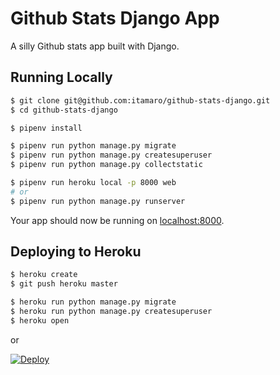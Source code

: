 # Github Stats Django App

A silly Github stats app built with Django.

## Running Locally

```sh
$ git clone git@github.com:itamaro/github-stats-django.git
$ cd github-stats-django

$ pipenv install

$ pipenv run python manage.py migrate
$ pipenv run python manage.py createsuperuser
$ pipenv run python manage.py collectstatic

$ pipenv run heroku local -p 8000 web
# or
$ pipenv run python manage.py runserver
```

Your app should now be running on [localhost:8000](http://localhost:8000/).

## Deploying to Heroku

```sh
$ heroku create
$ git push heroku master

$ heroku run python manage.py migrate
$ heroku run python manage.py createsuperuser
$ heroku open
```
or

[![Deploy](https://www.herokucdn.com/deploy/button.png)](https://heroku.com/deploy)
